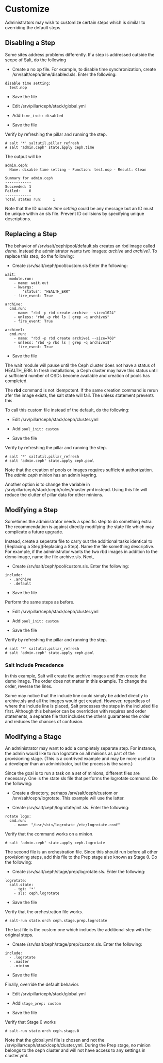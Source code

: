 # Customize

Administrators may wish to customize certain steps which is similar to overriding the default steps.

## Disabling a Step

Some sites address problems differently.  If a step is addressed outside the scope of Salt, do the following

* Create a no op file.  For example, to disable time synchronization, create /srv/salt/ceph/time/disabled.sls.  Enter the following:

```
disable time setting:
  test.nop
```
* Save the file

* Edit /srv/pillar/ceph/stack/global.yml

* Add `time_init: disabled`

* Save the file

Verify by refreshing the pillar and running the step.

```
# salt '*' saltutil.pillar_refresh
# salt 'admin.ceph' state.apply ceph.time
```

The output will be

```
admin.ceph:
  Name: disable time setting - Function: test.nop - Result: Clean

Summary for admin.ceph
------------
Succeeded: 1
Failed:    0
------------
Total states run:     1
```

Note that the ID *disable time setting* could be any message but an ID must be unique within an sls file.  Prevent ID collisions by specifying unique descriptions.

## Replacing a Step

The behavior of /srv/salt/ceph/pool/default.sls creates an rbd image called *demo*.  Instead the administrator wants two images: *archive* and *archive1*. To replace this step, do the following:

* Create /srv/salt/ceph/pool/custom.sls  Enter the following:

```
wait:
  module.run:
    - name: wait.out
    - kwargs:
        'status': "HEALTH_ERR"
    - fire_event: True

archive:
  cmd.run:
    - name: "rbd -p rbd create archive --size=1024"
    - unless: "rbd -p rbd ls | grep -q archive$"
    - fire_event: True

archive1:
  cmd.run:
    - name: "rbd -p rbd create archive1 --size=768"
    - unless: "rbd -p rbd ls | grep -q archive1$"
    - fire_event: True

```

* Save the file

The wait module will pause until the Ceph cluster does not have a status of HEALTH_ERR.  In fresh installations, a Ceph cluster may have this status until a sufficient number of OSDs become available and creation of pools has completed.

The **rbd** command is not idempotent.  If the same creation command is rerun afer the image exists, the salt state will fail.  The unless statement prevents this.

To call this custom file instead of the default, do the following:

* Edit /srv/pillar/ceph/stack/ceph/cluster.yml

* Add `pool_init: custom`

* Save the file


Verify by refreshing the pillar and running the step.

```
# salt '*' saltutil.pillar_refresh
# salt 'admin.ceph' state.apply ceph.pool
```

Note that the creation of pools or images requires sufficient authorization.  The *admin.ceph* minion has an admin keyring.

Another option is to change the variable in /srv/pillar/ceph/stack/ceph/roles/master.yml instead.  Using this file will reduce the clutter of pillar data for other minions.

## Modifying a Step

Sometimes the administrator needs a specific step to do something extra.  The recommendation is against directly modifying the state file which may complicate a future upgrade.

Instead, create a seperate file to carry out the additional tasks identical to [Replacing a Step](Replacing a Step).  Name the file something descriptive.  For example, if the administrator wants the two rbd images in addition to the demo image, name the file archive.sls.  Next,

* Create /srv/salt/ceph/pool/custom.sls.  Enter the following:

```
include:
  - .archive
  - .default
```
* Save the file

Perform the same steps as before.

* Edit /srv/pillar/ceph/stack/ceph/cluster.yml

* Add `pool_init: custom`

* Save the file

Verify by refreshing the pillar and running the step.

```
# salt '*' saltutil.pillar_refresh
# salt 'admin.ceph' state.apply ceph.pool
```

### Salt Include Precedence

In this example, Salt will create the archive images and then create the demo image.  The order does not matter in this example.  To change the order, reverse the lines.

Some may notice that the include line could simply be added directly to archive.sls and all the images would get created.  However, regardless of where the include line is placed, Salt processes the steps in the included file first.  Although this behavior can be overridden with requires and order statements, a separate file that includes the others guarantees the order and reduces the chances of confusion.

## Modifying a Stage

An administrator may want to add a completely separate step.  For instance, the admin would like to run logrotate on all minions as part of the provisioning stage.  (This is a contrived example and may be more useful to a developer than an administrator, but the process is the same.)

Since the goal is to run a task on a set of minions, different files are necessary.  One is the state sls file that performs the logrotate command.  Do the following:

* Create a directory, perhaps /srv/salt/ceph/custom or /srv/salt/ceph/logrotate.  This example will use the latter.

* Create /srv/salt/ceph/logrotate/init.sls.  Enter the following:

```
rotate logs:
  cmd.run:
    - name: "/usr/sbin/logrotate /etc/logrotate.conf"
```
Verify that the command works on a minion.

```
# salt 'admin.ceph' state.apply ceph.logrotate
```

The second file is an orchestration file.  Since this should run before all other provisioning steps, add this file to the Prep stage also known as Stage 0.  Do the following:

* Create /srv/salt/ceph/stage/prep/logrotate.sls.  Enter the following:

```
logrotate:
  salt.state:
    - tgt: '*'
    - sls: ceph.logrotate
```

* Save the file

Verify that the orchestration file works.

```
# salt-run state.orch ceph.stage.prep.logrotate
```

The last file is the custom one which includes the additional step with the original steps.

* Create /srv/salt/ceph/stage/prep/custom.sls.  Enter the following:

```
include:
  - .logrotate
  - .master
  - .minion
```

* Save the file

Finally, override the default behavior.

* Edit /srv/pillar/ceph/stack/global.yml

* Add `stage_prep: custom`

* Save the file

Verify that Stage 0 works

```
# salt-run state.orch ceph.stage.0
```

Note that the global.yml file is chosen and not the /srv/pillar/ceph/stack/ceph/cluster.yml.  During the Prep stage, no minion belongs to the ceph cluster and will not have access to any settings in cluster.yml.
